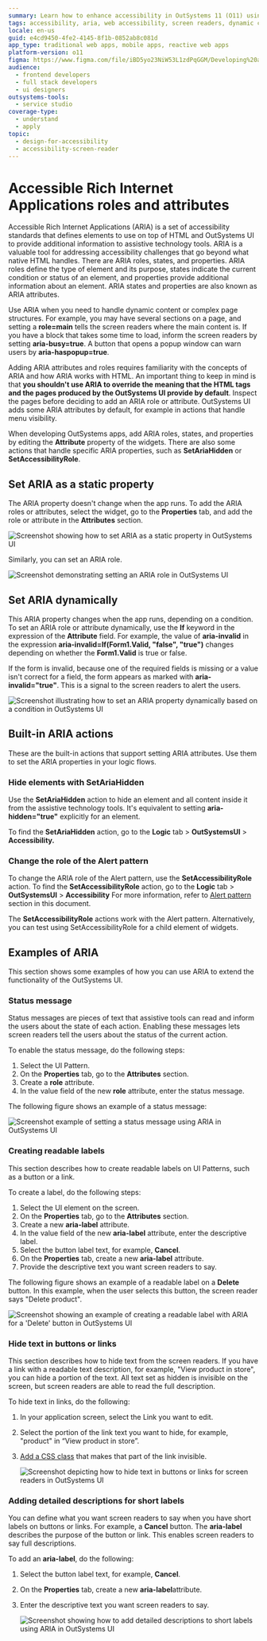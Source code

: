 ```yaml
---
summary: Learn how to enhance accessibility in OutSystems 11 (O11) using ARIA roles and attributes for dynamic content and complex structures.
tags: accessibility, aria, web accessibility, screen readers, dynamic content
locale: en-us
guid: e4cd9450-4fe2-4145-8f1b-0852ab8c081d
app_type: traditional web apps, mobile apps, reactive web apps
platform-version: o11
figma: https://www.figma.com/file/iBD5yo23NiW53L1zdPqGGM/Developing%20an%20Application?node-id=186:27
audience:
  - frontend developers
  - full stack developers
  - ui designers
outsystems-tools:
  - service studio
coverage-type:
  - understand
  - apply
topic:
  - design-for-accessibility
  - accessibility-screen-reader
---
```


# Accessible Rich Internet Applications roles and attributes

Accessible Rich Internet Applications (ARIA) is a set of accessibility standards that defines elements to use on top of HTML and OutSystems UI to provide additional information to assistive technology tools. ARIA is a valuable tool for addressing accessibility challenges that go beyond what native HTML handles. There are ARIA roles, states, and properties. ARIA roles define the type of element and its purpose, states indicate the current condition or status of an element, and properties provide additional information about an element. ARIA states and properties are also known as ARIA attributes.

Use ARIA when you need to handle dynamic content or complex page structures. For example, you may have several sections on a page, and setting a **role=main** tells the screen readers where the main content is. If you have a block that takes some time to load, inform the screen readers by setting **aria-busy=true**. A button that opens a popup window can warn users by **aria-haspopup=true**.

Adding ARIA attributes and roles requires familiarity with the concepts of ARIA and how ARIA works with HTML. An important thing to keep in mind is that **you shouldn't use ARIA to override the meaning that the HTML tags and the pages produced by the OutSystems UI provide by default**. Inspect the pages before deciding to add an ARIA role or attribute. OutSystems UI adds some ARIA attributes by default, for example in actions that handle menu visibility.

When developing OutSystems apps, add ARIA roles, states, and properties by editing the **Attribute** property of the widgets. There are also some actions that handle specific ARIA properties, such as **SetAriaHidden** or **SetAccessibilityRole**.

## Set ARIA as a static property

The ARIA property doesn't change when the app runs. To add the ARIA roles or attributes, select the widget, go to the **Properties** tab, and add the role or attribute in the **Attributes** section.

![Screenshot showing how to set ARIA as a static property in OutSystems UI](images/set-aria-as-a-static-property-ss.png "Setting ARIA as a Static Property")

Similarly, you can set an ARIA role.

![Screenshot demonstrating setting an ARIA role in OutSystems UI](images/set-aria-role-ss.png "Setting an ARIA Role")

## Set ARIA dynamically

This ARIA property changes when the app runs, depending on a condition. To set an ARIA role or attribute dynamically, use the **If** keyword in the expression of the **Attribute** field. For example, the value of **aria-invalid** in the expression **aria-invalid=If(Form1.Valid, "false", "true")** changes depending on whether the **Form1.Valid** is true or false.

If the form is invalid, because one of the required fields is missing or a value isn't correct for a field, the form appears as marked with **aria-invalid="true"**. This is a signal to the screen readers to alert the users.

![Screenshot illustrating how to set an ARIA property dynamically based on a condition in OutSystems UI](images/set-aria-dynamically-ss.png "Setting ARIA Dynamically")

## Built-in ARIA actions

These are the built-in actions that support setting ARIA attributes. Use them to set the ARIA properties in your logic flows.

### Hide elements with SetAriaHidden

Use the **SetAriaHidden** action to hide an element and all content inside it from the assistive technology tools. It's equivalent to setting **aria-hidden="true"** explicitly for an element.

To find the **SetAriaHidden** action, go to the **Logic** tab > **OutSystemsUI** > **Accessibility.**

### Change the role of the Alert pattern

To change the ARIA role of the Alert pattern, use the **SetAccessibilityRole** action.
To find the **SetAccessibilityRole** action, go to the **Logic** tab > **OutSystemsUI** > **Accessibility**
For more information, refer to [Alert pattern](https://success.outsystems.com/Documentation/11/Developing_an_Application/Design_UI/Accessibility#Alert_pattern) section in this document.

<div class="info" markdown="1">

The **SetAccessibilityRole** actions work with the Alert pattern. Alternatively, you can test using SetAccessibilityRole for a child element of widgets.

</div>

## Examples of ARIA

This section shows some examples of how you can use ARIA to extend the functionality of the OutSystems UI.

### Status message

Status messages are pieces of text that assistive tools can read and inform the users about the state of each action. Enabling these messages lets screen readers tell the users about the status of the current action.

To enable the status message, do the following steps:

1. Select the UI Pattern.
1. On the **Properties** tab, go to the **Attributes** section.
1. Create a **role** attribute.
1. In the value field of the new **role** attribute, enter the status message.

The following figure shows an example of a status message:

![Screenshot example of setting a status message using ARIA in OutSystems UI](images/status-message-ss.png "Status Message Example")

### Creating readable labels

This section describes how to create readable labels on UI Patterns, such as a button or a link.

To create a label, do the following steps:

1. Select the UI element on the screen.
1. On the **Properties** tab, go to the **Attributes** section.
1. Create a new **aria-label** attribute.
1. In the value field of the new **aria-label** attribute, enter the descriptive label.
1. Select the button label text, for example, **Cancel**.
1. On the **Properties** tab, create a new **aria-label** attribute.
1. Provide the descriptive text you want screen readers to say.

The following figure shows an example of a readable label on a **Delete** button. In this example, when the user selects this button, the screen reader says "Delete product".

![Screenshot showing an example of creating a readable label with ARIA for a 'Delete' button in OutSystems UI](images/creating-readable-labels-ss.png "Creating Readable Labels")

### Hide text in buttons or links

This section describes how to hide text from the screen readers. If you have a link with a readable text description, for example, "View product in store", you can hide a portion of the text. All text set as hidden is invisible on the screen, but screen readers are able to read the full description.

 To hide text in links, do the following:

1. In your application screen, select the Link you want to edit.
1. Select the portion of the link text you want to hide, for example, "product" in “View product in store”.
1. [Add a CSS class](https://success.outsystems.com/Documentation/11/Developing_an_Application/Design_UI/Look_and_Feel/Cascading_Style_Sheets_(CSS)) that makes that part of the link invisible.

    ![Screenshot depicting how to hide text in buttons or links for screen readers in OutSystems UI](images/hiding-text-in-buttons-or-links-ss.png "Hiding Text in Buttons or Links")

### Adding detailed descriptions for short labels

You can define what you want screen readers to say when you have short labels on buttons or links. For example, a **Cancel** button. The **aria-label** describes the purpose of the button or link. This enables screen readers to say full descriptions.

To add an **aria-label**, do the following:

1. Select the button label text, for example, **Cancel**.
1. On the **Properties** tab, create a new **aria-label**attribute.
1. Enter the descriptive text you want screen readers to say.

    ![Screenshot showing how to add detailed descriptions to short labels using ARIA in OutSystems UI](images/adding-detailed-descriptions-short-labels-ss.png "Adding Detailed Descriptions to Short Labels")
